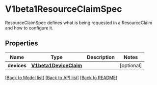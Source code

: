 # V1beta1ResourceClaimSpec

ResourceClaimSpec defines what is being requested in a ResourceClaim and how to configure it.
## Properties
Name | Type | Description | Notes
------------ | ------------- | ------------- | -------------
**devices** | [**V1beta1DeviceClaim**](V1beta1DeviceClaim.md) |  | [optional] 

[[Back to Model list]](../README.md#documentation-for-models) [[Back to API list]](../README.md#documentation-for-api-endpoints) [[Back to README]](../README.md)


